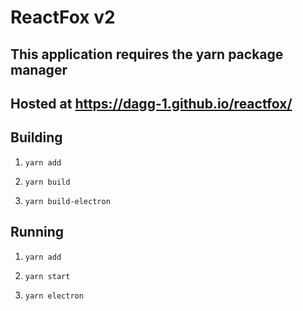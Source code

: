 # ReactFox v2

## This application requires the **yarn** package manager 

## Hosted at https://dagg-1.github.io/reactfox/

## Building

1. ```yarn add```

2. ```yarn build```

3. ```yarn build-electron```

## Running

1. ```yarn add```

2. ```yarn start```

3. ```yarn electron```
